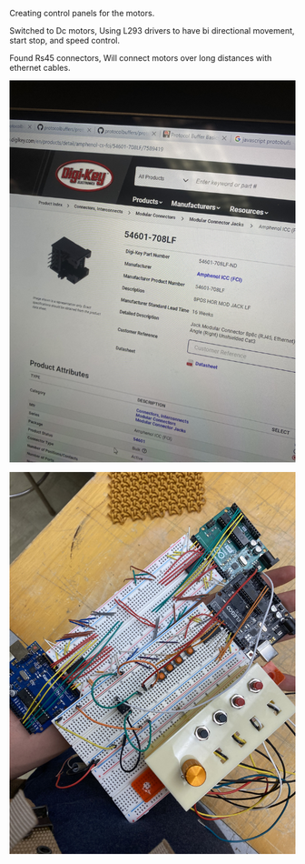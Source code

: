 Creating control panels for the motors. 

Switched to Dc motors, Using L293 drivers to have bi directional movement, start stop, and speed control.

Found Rs45 connectors, Will connect motors over long distances with ethernet cables.

![Rs45 Connector](images/IMG_1863.jpg)

![Breadbopard for control panel](images/breaboard%20w/%20controller.jpg)